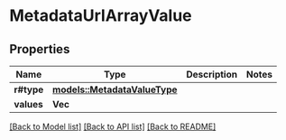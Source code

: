 # MetadataUrlArrayValue

## Properties

Name | Type | Description | Notes
------------ | ------------- | ------------- | -------------
**r#type** | [**models::MetadataValueType**](MetadataValueType.md) |  | 
**values** | **Vec<String>** |  | 

[[Back to Model list]](../README.md#documentation-for-models) [[Back to API list]](../README.md#documentation-for-api-endpoints) [[Back to README]](../README.md)



